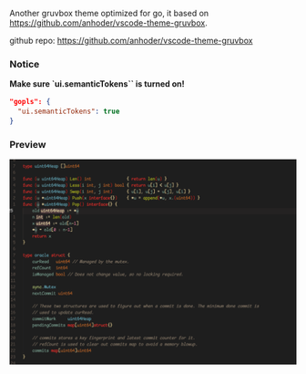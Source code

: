 Another gruvbox theme optimized for go, it based on https://github.com/anhoder/vscode-theme-gruvbox.

github repo: https://github.com/anhoder/vscode-theme-gruvbox

### Notice

**Make sure `ui.semanticTokens`` is turned on!**

```json
"gopls": {  
  "ui.semanticTokens": true
}
```

### Preview 

![screenshots](./images/screenshots.png)
